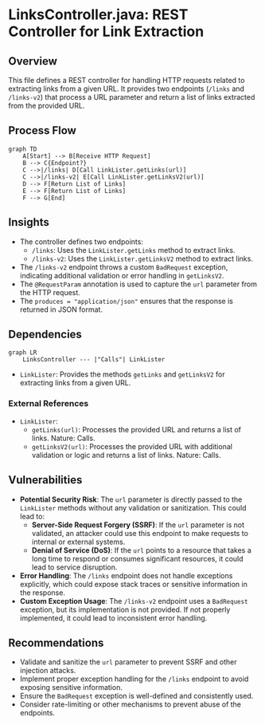 # LinksController.java: REST Controller for Link Extraction

## Overview

This file defines a REST controller for handling HTTP requests related to extracting links from a given URL. It provides two endpoints (`/links` and `/links-v2`) that process a URL parameter and return a list of links extracted from the provided URL.

## Process Flow

```mermaid
graph TD
    A[Start] --> B[Receive HTTP Request]
    B --> C{Endpoint?}
    C -->|/links| D[Call LinkLister.getLinks(url)]
    C -->|/links-v2| E[Call LinkLister.getLinksV2(url)]
    D --> F[Return List of Links]
    E --> F[Return List of Links]
    F --> G[End]
```

## Insights

- The controller defines two endpoints:
  - `/links`: Uses the `LinkLister.getLinks` method to extract links.
  - `/links-v2`: Uses the `LinkLister.getLinksV2` method to extract links.
- The `/links-v2` endpoint throws a custom `BadRequest` exception, indicating additional validation or error handling in `getLinksV2`.
- The `@RequestParam` annotation is used to capture the `url` parameter from the HTTP request.
- The `produces = "application/json"` ensures that the response is returned in JSON format.

## Dependencies

```mermaid
graph LR
    LinksController --- |"Calls"| LinkLister
```

- `LinkLister`: Provides the methods `getLinks` and `getLinksV2` for extracting links from a given URL.

### External References

- `LinkLister`: 
  - `getLinks(url)`: Processes the provided URL and returns a list of links. Nature: Calls.
  - `getLinksV2(url)`: Processes the provided URL with additional validation or logic and returns a list of links. Nature: Calls.

## Vulnerabilities

- **Potential Security Risk**: The `url` parameter is directly passed to the `LinkLister` methods without any validation or sanitization. This could lead to:
  - **Server-Side Request Forgery (SSRF)**: If the `url` parameter is not validated, an attacker could use this endpoint to make requests to internal or external systems.
  - **Denial of Service (DoS)**: If the `url` points to a resource that takes a long time to respond or consumes significant resources, it could lead to service disruption.
- **Error Handling**: The `/links` endpoint does not handle exceptions explicitly, which could expose stack traces or sensitive information in the response.
- **Custom Exception Usage**: The `/links-v2` endpoint uses a `BadRequest` exception, but its implementation is not provided. If not properly implemented, it could lead to inconsistent error handling.

## Recommendations

- Validate and sanitize the `url` parameter to prevent SSRF and other injection attacks.
- Implement proper exception handling for the `/links` endpoint to avoid exposing sensitive information.
- Ensure the `BadRequest` exception is well-defined and consistently used.
- Consider rate-limiting or other mechanisms to prevent abuse of the endpoints.
